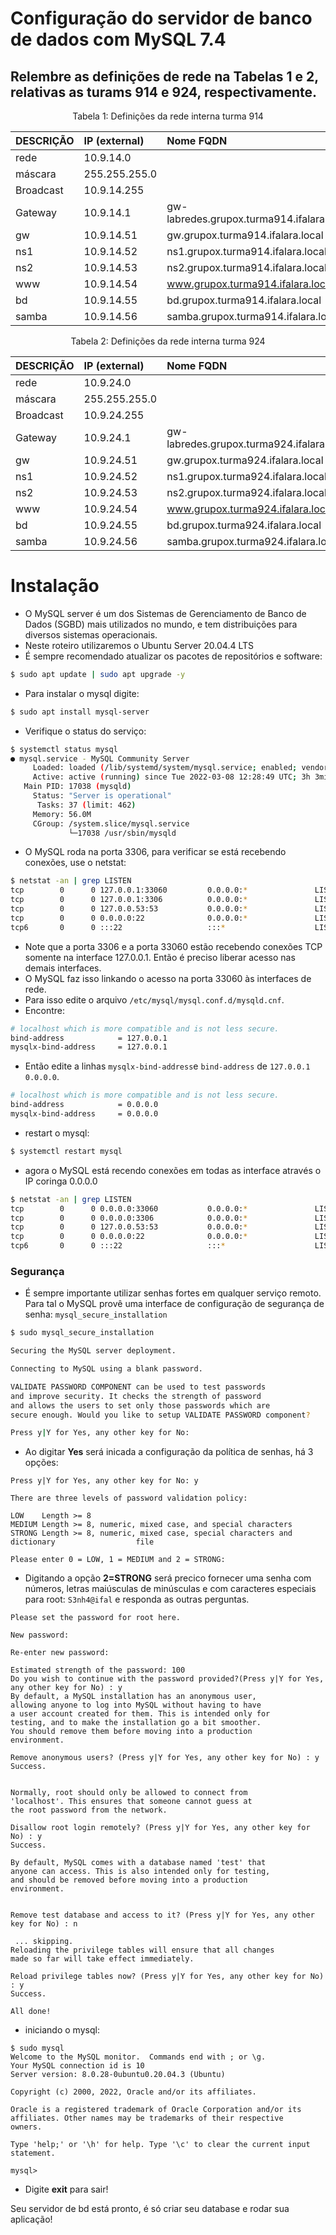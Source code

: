 # Configuração do servidor de banco de dados com MySQL 7.4

## Relembre as definições de rede na Tabelas 1 e 2, relativas as turams 914 e 924, respectivamente.


<p><center> Tabela 1: Definições da rede interna turma 914</center></p>

| DESCRIÇÃO   | IP (external) | Nome FQDN                                 |
|:------------|:------------- |:------------------------------------------|
| rede        | 10.9.14.0     |                                           |
| máscara     | 255.255.255.0 |                                           |
| Broadcast   | 10.9.14.255   |                                           |
| Gateway     | 10.9.14.1     | gw-labredes.grupox.turma914.ifalara.local |
| gw          | 10.9.14.51    | gw.grupox.turma914.ifalara.local          |
| ns1         | 10.9.14.52    | ns1.grupox.turma914.ifalara.local         |
| ns2         | 10.9.14.53    | ns2.grupox.turma914.ifalara.local         |
| www         | 10.9.14.54    | www.grupox.turma914.ifalara.local         |
| bd          | 10.9.14.55    | bd.grupox.turma914.ifalara.local          |
| samba       | 10.9.14.56    | samba.grupox.turma914.ifalara.local       |

<p><center> Tabela 2: Definições da rede interna turma 924</center></p>

| DESCRIÇÃO   | IP (external) | Nome FQDN                                 |
|:------------|:------------- |:------------------------------------------|
| rede        | 10.9.24.0     |                                           |
| máscara     | 255.255.255.0 |                                           |
| Broadcast   | 10.9.24.255   |                                           |
| Gateway     | 10.9.24.1     | gw-labredes.grupox.turma924.ifalara.local |
| gw          | 10.9.24.51    | gw.grupox.turma924.ifalara.local          |
| ns1         | 10.9.24.52    | ns1.grupox.turma924.ifalara.local         |
| ns2         | 10.9.24.53    | ns2.grupox.turma924.ifalara.local         |
| www         | 10.9.24.54    | www.grupox.turma924.ifalara.local         |
| bd          | 10.9.24.55    | bd.grupox.turma924.ifalara.local          |
| samba       | 10.9.24.56    | samba.grupox.turma924.ifalara.local       |

# Instalação 
   * O MySQL server é um dos Sistemas de Gerenciamento de Banco de Dados (SGBD) mais utilizados no mundo, e tem distribuições para diversos sistemas operacionais.
   * Neste roteiro utilizaremos o Ubuntu Server 20.04.4 LTS
   * É sempre recomendado atualizar os pacotes de repositórios e software:
```bash
$ sudo apt update | sudo apt upgrade -y
```
   * Para instalar o mysql digite:
```bash
$ sudo apt install mysql-server
```
   * Verifique o status do serviço:
```bash
$ systemctl status mysql
● mysql.service - MySQL Community Server
     Loaded: loaded (/lib/systemd/system/mysql.service; enabled; vendor preset: enabled)
     Active: active (running) since Tue 2022-03-08 12:28:49 UTC; 3h 3min ago
   Main PID: 17038 (mysqld)
     Status: "Server is operational"
      Tasks: 37 (limit: 462)
     Memory: 56.0M
     CGroup: /system.slice/mysql.service
             └─17038 /usr/sbin/mysqld
```
  * O MySQL roda na porta 3306, para verificar se está recebendo conexões, use o netstat:

```bash
$ netstat -an | grep LISTEN
tcp        0      0 127.0.0.1:33060         0.0.0.0:*               LISTEN     
tcp        0      0 127.0.0.1:3306          0.0.0.0:*               LISTEN
tcp        0      0 127.0.0.53:53           0.0.0.0:*               LISTEN     
tcp        0      0 0.0.0.0:22              0.0.0.0:*               LISTEN     
tcp6       0      0 :::22                   :::*                    LISTEN     
```
  * Note que a porta 3306 e a porta 33060 estão recebendo conexões TCP somente na interface 127.0.0.1. Então é preciso liberar acesso nas demais interfaces.
  * O MySQL faz isso linkando o acesso na porta 33060 às interfaces de rede.
  * Para isso edite o arquivo ```/etc/mysql/mysql.conf.d/mysqld.cnf```.
  * Encontre:
```bash
# localhost which is more compatible and is not less secure.
bind-address            = 127.0.0.1
mysqlx-bind-address     = 127.0.0.1
```
  * Então edite a linhas ``mysqlx-bind-address``e ``bind-address`` de ``127.0.0.1`` ``0.0.0.0``.
```bash
# localhost which is more compatible and is not less secure.
bind-address            = 0.0.0.0
mysqlx-bind-address     = 0.0.0.0
```
  * restart o mysql:
```bash
$ systemctl restart mysql
```
  * agora o MySQL está recendo conexões em todas as interface através o IP coringa 0.0.0.0
```bash
$ netstat -an | grep LISTEN
tcp        0      0 0.0.0.0:33060           0.0.0.0:*               LISTEN     
tcp        0      0 0.0.0.0:3306            0.0.0.0:*               LISTEN
tcp        0      0 127.0.0.53:53           0.0.0.0:*               LISTEN     
tcp        0      0 0.0.0.0:22              0.0.0.0:*               LISTEN     
tcp6       0      0 :::22                   :::*                    LISTEN     
```
 ### Segurança
 * É sempre importante utilizar senhas fortes em qualquer serviço remoto. Para tal o MySQL provê uma interface de configuração de segurança de senha: ```mysql_secure_installation```

```bash
$ sudo mysql_secure_installation

Securing the MySQL server deployment.

Connecting to MySQL using a blank password.

VALIDATE PASSWORD COMPONENT can be used to test passwords
and improve security. It checks the strength of password
and allows the users to set only those passwords which are
secure enough. Would you like to setup VALIDATE PASSWORD component?

Press y|Y for Yes, any other key for No:
```
 * Ao digitar **Yes** será inicada a configuração da política de senhas, há 3 opções:

```
Press y|Y for Yes, any other key for No: y

There are three levels of password validation policy:

LOW    Length >= 8
MEDIUM Length >= 8, numeric, mixed case, and special characters
STRONG Length >= 8, numeric, mixed case, special characters and dictionary                  file

Please enter 0 = LOW, 1 = MEDIUM and 2 = STRONG: 

```
  * Digitando a opção **2=STRONG** será precico fornecer uma senha com números, letras maiúsculas de minúsculas e com caracteres especiais para root: ``S3nh4@ifal`` e responda as outras perguntas.

```
Please set the password for root here.

New password: 

Re-enter new password: 

Estimated strength of the password: 100 
Do you wish to continue with the password provided?(Press y|Y for Yes, any other key for No) : y
By default, a MySQL installation has an anonymous user,
allowing anyone to log into MySQL without having to have
a user account created for them. This is intended only for
testing, and to make the installation go a bit smoother.
You should remove them before moving into a production
environment.

Remove anonymous users? (Press y|Y for Yes, any other key for No) : y
Success.


Normally, root should only be allowed to connect from
'localhost'. This ensures that someone cannot guess at
the root password from the network.

Disallow root login remotely? (Press y|Y for Yes, any other key for No) : y
Success.

By default, MySQL comes with a database named 'test' that
anyone can access. This is also intended only for testing,
and should be removed before moving into a production
environment.


Remove test database and access to it? (Press y|Y for Yes, any other key for No) : n

 ... skipping.
Reloading the privilege tables will ensure that all changes
made so far will take effect immediately.

Reload privilege tables now? (Press y|Y for Yes, any other key for No) : y
Success.

All done! 
```
  * iniciando o mysql:

```
$ sudo mysql
Welcome to the MySQL monitor.  Commands end with ; or \g.
Your MySQL connection id is 10
Server version: 8.0.28-0ubuntu0.20.04.3 (Ubuntu)

Copyright (c) 2000, 2022, Oracle and/or its affiliates.

Oracle is a registered trademark of Oracle Corporation and/or its
affiliates. Other names may be trademarks of their respective
owners.

Type 'help;' or '\h' for help. Type '\c' to clear the current input statement.

mysql> 
```

  * Digite **exit** para sair!

Seu servidor de bd está pronto, é só criar seu database e rodar sua aplicação!
